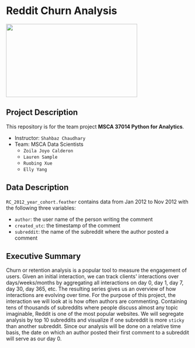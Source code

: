 # Reddit Churn Analysis

<img src='https://www.adweek.com/wp-content/uploads/2019/10/Reddit-Logo-Horizontal.png.webp' width='359' height='200'>

## Project Description
This repository is for the team project **MSCA 37014 Python for Analytics**.
* Instructor: `Shahbaz Chaudhary`
* Team: MSCA Data Scientists 
  * `Zoila Joyo Calderon`
  * `Lauren Sample`
  * `Ruobing Xue`
  * `Elly Yang`

## Data Description
`RC_2012_year_cohort.feather` contains data from Jan 2012 to Nov 2012 with the following three variables:
* `author`: the user name of the person writing the comment
* `created_utc`: the timestamp of the comment
* `subreddit`: the name of the subreddit where the author posted a comment

## Executive Summary
Churn or retention analysis is a popular tool to measure the engagement of users. Given an initial interaction, we can track clients' interactions over days/weeks/months by aggregating all interactions on day 0, day 1, day 7, day 30, day 365, etc. The resulting series gives us an overview of how interactions are evolving over time. For the purpose of this project, the interaction we will look at is how often authors are commenting. Containing tens of thousands of subreddits where people discuss almost any topic imaginable, Reddit is one of the most popular websites. We will segregate analysis by top 10 subreddits and visualize if one subreddit is more `sticky` than another subreddit. Since our analysis will be done on a relative time basis, the date on which an author posted their first comment to a subreddit will serve as our day 0.
